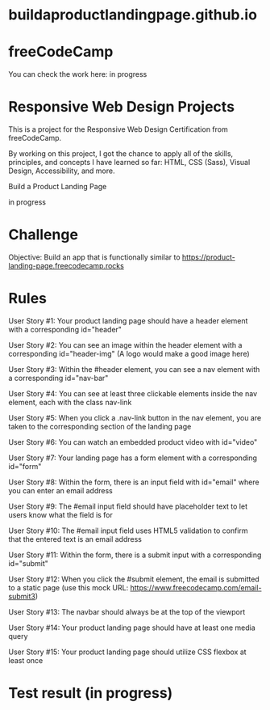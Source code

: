 # buildaproductlandingpage.github.io

# freeCodeCamp
You can check the work here: in progress

# Responsive Web Design Projects
This is a project for the Responsive Web Design Certification from freeCodeCamp.

By working on this project, I got the chance to apply all of the skills, principles, and concepts I have learned so far: HTML, CSS (Sass), Visual Design, Accessibility, and more.

Build a Product Landing Page

in progress

# Challenge
Objective: Build an app that is functionally similar to https://product-landing-page.freecodecamp.rocks

# Rules

User Story #1: Your product landing page should have a header element with a corresponding id="header"

User Story #2: You can see an image within the header element with a corresponding id="header-img" (A logo would make a good image here)

User Story #3: Within the #header element, you can see a nav element with a corresponding id="nav-bar"

User Story #4: You can see at least three clickable elements inside the nav element, each with the class nav-link

User Story #5: When you click a .nav-link button in the nav element, you are taken to the corresponding section of the landing page

User Story #6: You can watch an embedded product video with id="video"

User Story #7: Your landing page has a form element with a corresponding id="form"

User Story #8: Within the form, there is an input field with id="email" where you can enter an email address

User Story #9: The #email input field should have placeholder text to let users know what the field is for

User Story #10: The #email input field uses HTML5 validation to confirm that the entered text is an email address

User Story #11: Within the form, there is a submit input with a corresponding id="submit"

User Story #12: When you click the #submit element, the email is submitted to a static page (use this mock URL: https://www.freecodecamp.com/email-submit3)

User Story #13: The navbar should always be at the top of the viewport

User Story #14: Your product landing page should have at least one media query

User Story #15: Your product landing page should utilize CSS flexbox at least once

# Test result (in progress)
